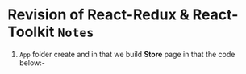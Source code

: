 # Revision of React-Redux & React-Toolkit `Notes`

1. `App` folder create and in that we build **Store** page in that the code below:-

```js

```
